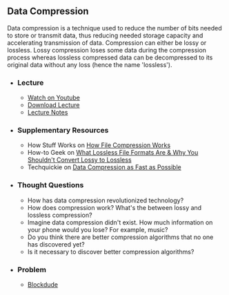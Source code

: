 ## Data Compression

Data compression is a technique used to reduce the number of bits needed to store or transmit data, thus reducing needed storage capacity and accelerating transmission of data. Compression can either be lossy or lossless. Lossy compression loses some data during the compression process whereas lossless compressed data can be decompressed to its original data without any loss (hence the name 'lossless').

- ### Lecture
  - [Watch on Youtube](https://www.youtube.com/embed/-wfcXe3idKY?start=2292&end=2695)
  - [Download Lecture](https://cdn.cs50.net/2012/fall/lectures/7/week7m-720p.mp4?download)
  - [Lecture Notes](http://cdn.cs50.net/2012/fall/lectures/7/notes7m/notes7m.html)

- ### Supplementary Resources
  - How Stuff Works on [How File Compression Works](https://computer.howstuffworks.com/file-compression.htm)
  - How-to Geek on [What Lossless File Formats Are & Why You Shouldn't Convert Lossy to Lossless](https://www.howtogeek.com/142174/what-lossless-file-formats-are-why-you-shouldnt-convert-lossy-to-lossless/)
  - Techquickie on [Data Compression as Fast as Possible](https://www.youtube.com/embed/guo8if4Yxhw)

- ### Thought Questions
  - How has data compression revolutionized technology?
  - How does compression work? What's the between lossy and lossless compression?
  - Imagine data compression didn't exist. How much information on your phone would you lose? For example, music?
  - Do you think there are better compression algorithms that no one has discovered yet?
  - Is it necessary to discover better compression algorithms?

- ### Problem
  - [Blockdude](https://docs.cs50.net/2018/ap/problems/blockdude/blockdude.html)
